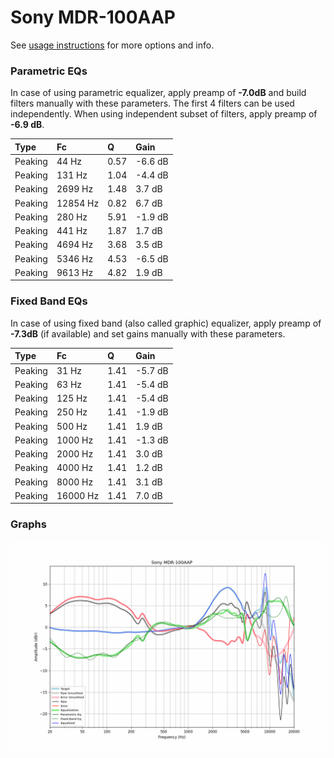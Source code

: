 # Sony MDR-100AAP
See [usage instructions](https://github.com/jaakkopasanen/AutoEq#usage) for more options and info.

### Parametric EQs
In case of using parametric equalizer, apply preamp of **-7.0dB** and build filters manually
with these parameters. The first 4 filters can be used independently.
When using independent subset of filters, apply preamp of **-6.9 dB**.

| Type    | Fc       |    Q | Gain    |
|:--------|:---------|:-----|:--------|
| Peaking | 44 Hz    | 0.57 | -6.6 dB |
| Peaking | 131 Hz   | 1.04 | -4.4 dB |
| Peaking | 2699 Hz  | 1.48 | 3.7 dB  |
| Peaking | 12854 Hz | 0.82 | 6.7 dB  |
| Peaking | 280 Hz   | 5.91 | -1.9 dB |
| Peaking | 441 Hz   | 1.87 | 1.7 dB  |
| Peaking | 4694 Hz  | 3.68 | 3.5 dB  |
| Peaking | 5346 Hz  | 4.53 | -6.5 dB |
| Peaking | 9613 Hz  | 4.82 | 1.9 dB  |

### Fixed Band EQs
In case of using fixed band (also called graphic) equalizer, apply preamp of **-7.3dB**
(if available) and set gains manually with these parameters.

| Type    | Fc       |    Q | Gain    |
|:--------|:---------|:-----|:--------|
| Peaking | 31 Hz    | 1.41 | -5.7 dB |
| Peaking | 63 Hz    | 1.41 | -5.4 dB |
| Peaking | 125 Hz   | 1.41 | -5.4 dB |
| Peaking | 250 Hz   | 1.41 | -1.9 dB |
| Peaking | 500 Hz   | 1.41 | 1.9 dB  |
| Peaking | 1000 Hz  | 1.41 | -1.3 dB |
| Peaking | 2000 Hz  | 1.41 | 3.0 dB  |
| Peaking | 4000 Hz  | 1.41 | 1.2 dB  |
| Peaking | 8000 Hz  | 1.41 | 3.1 dB  |
| Peaking | 16000 Hz | 1.41 | 7.0 dB  |

### Graphs
![](./Sony%20MDR-100AAP.png)